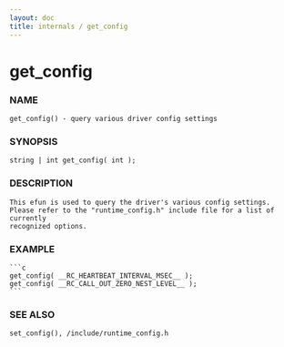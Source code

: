 ```yaml
---
layout: doc
title: internals / get_config
---
```

# get_config

### NAME

    get_config() - query various driver config settings

### SYNOPSIS

    string | int get_config( int );

### DESCRIPTION

    This efun is used to query the driver's various config settings.
    Please refer to the "runtime_config.h" include file for a list of currently
    recognized options.

### EXAMPLE

    ```c
    get_config( __RC_HEARTBEAT_INTERVAL_MSEC__ );
    get_config( __RC_CALL_OUT_ZERO_NEST_LEVEL__ );
    ```


### SEE ALSO

    set_config(), /include/runtime_config.h
